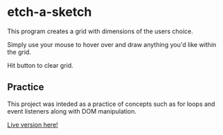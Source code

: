 # etch-a-sketch

This program creates a grid with dimensions of the users choice. 

Simply use your mouse to hover over and draw anything you'd like within the grid.

Hit button to clear grid.

<h2>Practice</h2>
<p>This project was inteded as a practice of concepts such as for loops and event listeners along with DOM manipulation.</p>

<a href="https://oalva-rez.github.io/etch-a-sketch/">Live version here!</a>
